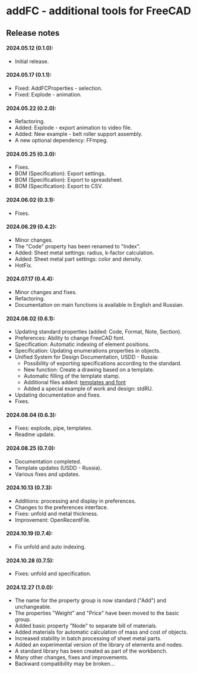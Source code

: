 # addFC - additional tools for FreeCAD

## Release notes

#### 2024.05.12 (**0.1.0**):
* Initial release.

#### 2024.05.17 (**0.1.1**):
* Fixed: AddFCProperties - selection.
* Fixed: Explode - animation.

#### 2024.05.22 (**0.2.0**):
* Refactoring.
* Added: Explode - export animation to video file.
* Added: New example - belt roller support assembly.
* A new optional dependency: FFmpeg.

#### 2024.05.25 (**0.3.0**):
* Fixes.
* BOM (Specification): Export settings.
* BOM (Specification): Export to spreadsheet.
* BOM (Specification): Export to CSV.

#### 2024.06.02 (**0.3.1**):
* Fixes.

#### 2024.06.29 (**0.4.2**):
* Minor changes.
* The "Code" property has been renamed to "Index".
* Added: Sheet metal settings: radius, k-factor calculation.
* Added: Sheet metal part settings: color and density.
* HotFix.

#### 2024.07.17 (**0.4.4**):
* Minor changes and fixes.
* Refactoring.
* Documentation on main functions is available in English and Russian.

#### 2024.08.02 (**0.6.1**):
* Updating standard properties (added: Code, Format, Note, Section).
* Preferences: Ability to change FreeCAD font.
* Specification: Automatic indexing of element positions.
* Specification: Updating enumerations properties in objects.
* Unified System for Design Documentation, USDD - Russia:
    + Possibility of exporting specifications according to the standard.
    + New function: Create a drawing based on a template.
    + Automatic filling of the template stamp.
    + Additional files added: [templates and font](/repo/add/stdRU)
    + Added a special example of work and design: stdRU.
* Updating documentation and fixes.
* Fixes.

#### 2024.08.04 (**0.6.3**):
* Fixes: explode, pipe, templates.
* Readme update.

#### 2024.08.25 (**0.7.0**):
* Documentation completed.
* Template updates (USDD - Russia).
* Various fixes and updates.

#### 2024.10.13 (**0.7.3**):
* Additions: processing and display in preferences.
* Changes to the preferences interface.
* Fixes: unfold and metal thickness.
* Improvement: OpenRecentFile.

#### 2024.10.19 (**0.7.4**):
* Fix unfold and auto indexing.

#### 2024.10.28 (**0.7.5**):
* Fixes: unfold and specification.

#### 2024.12.27 (**1.0.0**):
* The name for the property group is now standard ("Add") and unchangeable.
* The properties "Weight" and "Price" have been moved to the basic group.
* Added basic property "Node" to separate bill of materials.
* Added materials for automatic calculation of mass and cost of objects.
* Increased stability in batch processing of sheet metal parts.
* Added an experimental version of the library of elements and nodes.
* A standard library has been created as part of the workbench.
* Many other changes, fixes and improvements.
* Backward compatibility may be broken...
